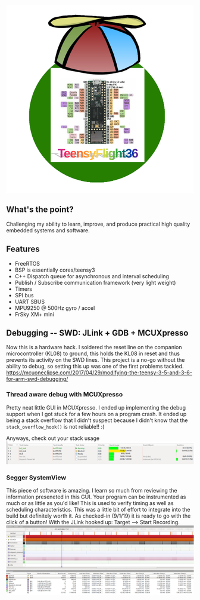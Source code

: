 ![Image description](teensyflight.png)
## What's the point?
Challenging my ability to learn, improve, and produce practical high quality embedded systems and software.

## Features
- FreeRTOS
- BSP is essentially cores/teensy3
- C++ Dispatch queue for asynchronous and interval scheduling
- Publish / Subscribe communication framework (very light weight)
- Timers
- SPI bus
- UART SBUS
- MPU9250 @ 500Hz gyro / accel
- FrSky XM+ mini


## Debugging -- SWD: JLink + GDB + MCUXpresso
Now this is a hardware hack. I soldered the reset line on the companion microcontroller (KL08) to ground, this holds the KL08 in reset and thus prevents its activity on the SWD lines. This project is a no-go without the ability to debug, so setting this up was one of the first problems tackled.
https://mcuoneclipse.com/2017/04/29/modifying-the-teensy-3-5-and-3-6-for-arm-swd-debugging/
### Thread aware debug with MCUXpresso
Pretty neat little GUI in MCUXpresso. I ended up implementing the debug support when  I got stuck for a few hours on a program crash. It ended up being a stack overflow that I didn't suspect because I didn't know that the `stack_overflow_hook()` is not reliable!! :(

Anyways, check out your stack usage 
![Image description](freertosTAD.png)
### Segger SystemView
This piece of software is amazing. I learn so much from reviewing the information preseneted in this GUI. Your program can be instrumented as much or as little as you'd like! This is used to verify timing as well as scheduling characteristics. This was a little bit of effort to integrate into the build but definitely worth it. As checked-in (9/1/19) it is ready to go with the click of a button! With the JLink hooked up: Target --> Start Recording.
![Image description](systemview.png)

